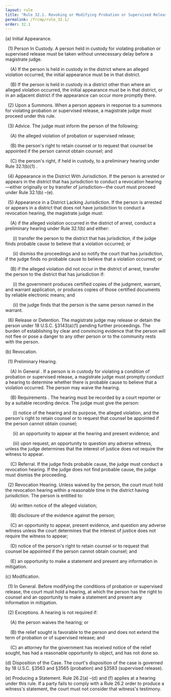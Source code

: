 ```yaml
---
layout: rule
title: "Rule 32.1. Revoking or Modifying Probation or Supervised Release"
permalink: /frcmp/rule_32.1/
order: 32.1
---
```


(a) Initial Appearance.


&nbsp;&nbsp;(1) Person In Custody. A person held in custody for violating probation or supervised release must be taken without unnecessary delay before a magistrate judge.


&nbsp;&nbsp;&nbsp;&nbsp;(A) If the person is held in custody in the district where an alleged violation occurred, the initial appearance must be in that district.


&nbsp;&nbsp;&nbsp;&nbsp;(B) If the person is held in custody in a district other than where an alleged violation occurred, the initial appearance must be in that district, or in an adjacent district if the appearance can occur more promptly there.


&nbsp;&nbsp;(2) Upon a Summons. When a person appears in response to a summons for violating probation or supervised release, a magistrate judge must proceed under this rule.


&nbsp;&nbsp;(3) Advice. The judge must inform the person of the following:


&nbsp;&nbsp;&nbsp;&nbsp;(A) the alleged violation of probation or supervised release;


&nbsp;&nbsp;&nbsp;&nbsp;(B) the person's right to retain counsel or to request that counsel be appointed if the person cannot obtain counsel; and


&nbsp;&nbsp;&nbsp;&nbsp;(C) the person's right, if held in custody, to a preliminary hearing under Rule 32.1(b)(1) .


&nbsp;&nbsp;(4) Appearance in the District With Jurisdiction. If the person is arrested or appears in the district that has jurisdiction to conduct a revocation hearing—either originally or by transfer of jurisdiction—the court must proceed under Rule 32.1(b) –(e).


&nbsp;&nbsp;(5) Appearance in a District Lacking Jurisdiction. If the person is arrested or appears in a district that does not have jurisdiction to conduct a revocation hearing, the magistrate judge must:


&nbsp;&nbsp;&nbsp;&nbsp;(A) if the alleged violation occurred in the district of arrest, conduct a preliminary hearing under Rule 32.1(b) and either:


&nbsp;&nbsp;&nbsp;&nbsp;&nbsp;&nbsp;(i) transfer the person to the district that has jurisdiction, if the judge finds probable cause to believe that a violation occurred; or


&nbsp;&nbsp;&nbsp;&nbsp;&nbsp;&nbsp;(ii) dismiss the proceedings and so notify the court that has jurisdiction, if the judge finds no probable cause to believe that a violation occurred; or


&nbsp;&nbsp;&nbsp;&nbsp;(B) if the alleged violation did not occur in the district of arrest, transfer the person to the district that has jurisdiction if:


&nbsp;&nbsp;&nbsp;&nbsp;&nbsp;&nbsp;(i) the government produces certified copies of the judgment, warrant, and warrant application, or produces copies of those certified documents by reliable electronic means; and


&nbsp;&nbsp;&nbsp;&nbsp;&nbsp;&nbsp;(ii) the judge finds that the person is the same person named in the warrant.


&nbsp;&nbsp;(6) Release or Detention. The magistrate judge may release or detain the person under 18 U.S.C. §3143(a)(1) pending further proceedings. The burden of establishing by clear and convincing evidence that the person will not flee or pose a danger to any other person or to the community rests with the person.


(b) Revocation.


&nbsp;&nbsp;(1) Preliminary Hearing.


&nbsp;&nbsp;&nbsp;&nbsp;(A) In General . If a person is in custody for violating a condition of probation or supervised release, a magistrate judge must promptly conduct a hearing to determine whether there is probable cause to believe that a violation occurred. The person may waive the hearing.


&nbsp;&nbsp;&nbsp;&nbsp;(B) Requirements . The hearing must be recorded by a court reporter or by a suitable recording device. The judge must give the person:


&nbsp;&nbsp;&nbsp;&nbsp;&nbsp;&nbsp;(i) notice of the hearing and its purpose, the alleged violation, and the person's right to retain counsel or to request that counsel be appointed if the person cannot obtain counsel;


&nbsp;&nbsp;&nbsp;&nbsp;&nbsp;&nbsp;(ii) an opportunity to appear at the hearing and present evidence; and


&nbsp;&nbsp;&nbsp;&nbsp;&nbsp;&nbsp;(iii) upon request, an opportunity to question any adverse witness, unless the judge determines that the interest of justice does not require the witness to appear.


&nbsp;&nbsp;&nbsp;&nbsp;(C) Referral. If the judge finds probable cause, the judge must conduct a revocation hearing. If the judge does not find probable cause, the judge must dismiss the proceeding.


&nbsp;&nbsp;(2) Revocation Hearing. Unless waived by the person, the court must hold the revocation hearing within a reasonable time in the district having jurisdiction. The person is entitled to:


&nbsp;&nbsp;&nbsp;&nbsp;(A) written notice of the alleged violation;


&nbsp;&nbsp;&nbsp;&nbsp;(B) disclosure of the evidence against the person;


&nbsp;&nbsp;&nbsp;&nbsp;(C) an opportunity to appear, present evidence, and question any adverse witness unless the court determines that the interest of justice does not require the witness to appear;


&nbsp;&nbsp;&nbsp;&nbsp;(D) notice of the person's right to retain counsel or to request that counsel be appointed if the person cannot obtain counsel; and


&nbsp;&nbsp;&nbsp;&nbsp;(E) an opportunity to make a statement and present any information in mitigation.


(c) Modification.


&nbsp;&nbsp;(1) In General. Before modifying the conditions of probation or supervised release, the court must hold a hearing, at which the person has the right to counsel and an opportunity to make a statement and present any information in mitigation.


&nbsp;&nbsp;(2) Exceptions. A hearing is not required if:


&nbsp;&nbsp;&nbsp;&nbsp;(A) the person waives the hearing; or


&nbsp;&nbsp;&nbsp;&nbsp;(B) the relief sought is favorable to the person and does not extend the term of probation or of supervised release; and


&nbsp;&nbsp;&nbsp;&nbsp;(C) an attorney for the government has received notice of the relief sought, has had a reasonable opportunity to object, and has not done so.


(d) Disposition of the Case. The court's disposition of the case is governed by 18 U.S.C. §3563 and §3565 (probation) and §3583 (supervised release).


(e) Producing a Statement. Rule 26.2(a) –(d) and (f) applies at a hearing under this rule. If a party fails to comply with a Rule 26.2 order to produce a witness's statement, the court must not consider that witness's testimony.